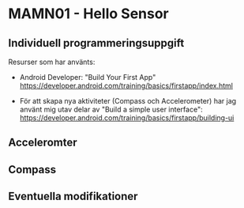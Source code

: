 # MAMN01 - Hello Sensor
## Individuell programmeringsuppgift

Resurser som har använts:

- Android Developer: "Build Your First App" https://developer.android.com/training/basics/firstapp/index.html

- För att skapa nya aktiviteter (Compass och Accelerometer) har jag använt mig utav delar av "Build a simple user interface": https://developer.android.com/training/basics/firstapp/building-ui

## Acceleromter





## Compass



## Eventuella modifikationer